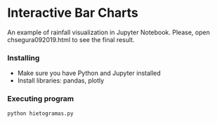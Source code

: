 # Interactive Bar Charts

An example of rainfall visualization in Jupyter Notebook. 
Please, open chsegura092019.html to see the final result.

### Installing

* Make sure you have Python and Jupyter installed
* Install libraries: pandas, plotly

### Executing program

```
python hietogramas.py 
```

